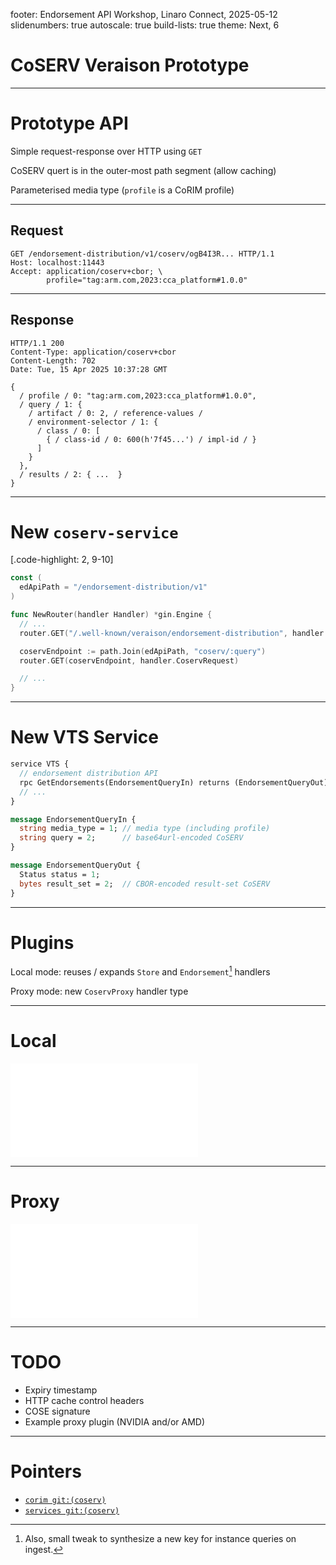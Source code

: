 footer: Endorsement API Workshop, Linaro Connect, 2025-05-12
slidenumbers: true
autoscale: true
build-lists: true
theme: Next, 6

# CoSERV Veraison Prototype

---

# Prototype API

Simple request-response over HTTP using `GET`

CoSERV quert is in the outer-most path segment (allow caching)

Parameterised media type (`profile` is a CoRIM profile)

---

## Request

```http
GET /endorsement-distribution/v1/coserv/ogB4I3R... HTTP/1.1
Host: localhost:11443
Accept: application/coserv+cbor; \
        profile="tag:arm.com,2023:cca_platform#1.0.0"
```

---

## Response

```http
HTTP/1.1 200 
Content-Type: application/coserv+cbor
Content-Length: 702
Date: Tue, 15 Apr 2025 10:37:28 GMT

{
  / profile / 0: "tag:arm.com,2023:cca_platform#1.0.0",
  / query / 1: {
    / artifact / 0: 2, / reference-values /
    / environment-selector / 1: {
      / class / 0: [
        { / class-id / 0: 600(h'7f45...') / impl-id / }
      ]
    }
  },
  / results / 2: { ...  }
}
```

---

# New `coserv-service`

[.code-highlight: 2, 9-10]
```go
const (
  edApiPath = "/endorsement-distribution/v1"
)

func NewRouter(handler Handler) *gin.Engine {
  // ...
  router.GET("/.well-known/veraison/endorsement-distribution", handler.GetEdApiWellKnownInfo)

  coservEndpoint := path.Join(edApiPath, "coserv/:query")
  router.GET(coservEndpoint, handler.CoservRequest)

  // ...
}
```

---

# New VTS Service

```proto
service VTS {
  // endorsement distribution API
  rpc GetEndorsements(EndorsementQueryIn) returns (EndorsementQueryOut);
  // ...
}
```

```proto
message EndorsementQueryIn {
  string media_type = 1; // media type (including profile)
  string query = 2;      // base64url-encoded CoSERV
}

message EndorsementQueryOut {
  Status status = 1;
  bytes result_set = 2;  // CBOR-encoded result-set CoSERV
}
```

---

# Plugins

Local mode: reuses / expands `Store` and `Endorsement`[^1] handlers

Proxy mode: new `CoservProxy` handler type

[^1]: Also, small tweak to synthesize a new key for instance queries on ingest.

---

# Local

![inline](local.pdf)

---

# Proxy

![inline](proxy.pdf)

---

# TODO

* Expiry timestamp
* HTTP cache control headers
* COSE signature
* Example proxy plugin (NVIDIA and/or AMD)

---

# Pointers

* [`corim git:(coserv)`](https://github.com/veraison/corim/compare/main...coserv)
* [`services git:(coserv)`](https://github.com/veraison/services/compare/main...coserv)
